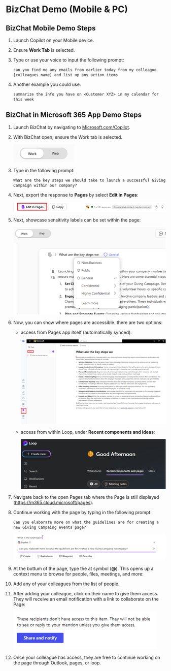 # BizChat Demo (Mobile & PC)

## BizChat Mobile Demo Steps

1. Launch Copilot on your Mobile device.

1. Ensure **Work Tab** is selected.

1. Type or use your voice to input the following prompt:

   ```text
   can you find me any emails from earlier today from my colleague [colleagues name] and list up any action items
   ```
1. Another example you could use:

   ```text
   summarize the info you have on <Customer XYZ> in my calendar for this week
   ```

## BizChat in Microsoft 365 App Demo Steps

1. Launch BizChat by navigating to [Microsoft.com/Copilot](https://Microsoft.com/Copilot).

1. With BizChat open, ensure the Work tab is selected.

    ![Screenshot showing work tab in bizchat.](../Labs/Media/work-tab.png)

1. Type in the following prompt:

    ```text
    What are the key steps we should take to launch a successful Giving Campaign within our company?
    ```

1. Next, export the response to **Pages** by select **Edit in Pages**:

    ![Screenshot showing pages in bizchat.](../Labs/Media/edit-in-pages.png)

1. Next, showcase sensitivity labels can be set within the page:

    ![Screenshot showing share and notify in pages.](../Labs/Media/Pages-tags.png)

1. Now, you can show where pages are accessible. there are two options:

    - access from Pages app itself (automatically synced):

        ![Screenshot showing pages app.](../Labs/Media/access-pages.png)

    - access from within Loop, under **Recent components and ideas**:

        ![Screenshot showing loop.](../Labs/Media/recent-components.png)

1. Navigate back to the open Pages tab where the Page is still displayed (https://m365.cloud.microsoft/pages).

1. Continue working with the page by typing in the following prompt:

     ```text
     Can you elaborate more on what the guidelines are for creating a new Giving Campaing events page?
     ```

     ![Screenshot showing pages app.](../Labs/Media/next-topic-pages.png)

1. At the bottum of the page, type the at symbol (**@**). This opens up a context menu to browse for people, files, meetings, and more:

1. Add any of your colleagues from the list of people.

1. After adding your colleague, click on their name to give them access. They will receive an email notification with a link to collaborate on the Page:

    ![Screenshot showing share and notify in pages.](../Labs/Media/share.png)

1. Once your colleague has access, they are free to continue working on the page through Outlook, pages, or loop. 
